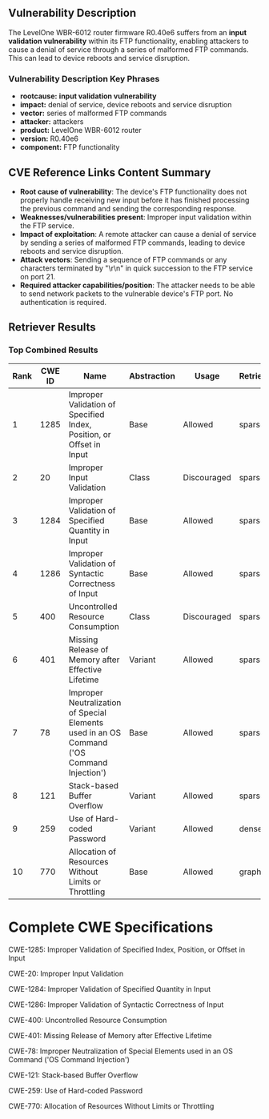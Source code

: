 ## Vulnerability Description
The LevelOne WBR-6012 router firmware R0.40e6 suffers from an **input validation vulnerability** within its FTP functionality, enabling attackers to cause a denial of service through a series of malformed FTP commands. This can lead to device reboots and service disruption.

### Vulnerability Description Key Phrases
- **rootcause:** **input validation vulnerability**
- **impact:** denial of service, device reboots and service disruption
- **vector:** series of malformed FTP commands
- **attacker:** attackers
- **product:** LevelOne WBR-6012 router
- **version:** R0.40e6
- **component:** FTP functionality

## CVE Reference Links Content Summary
- **Root cause of vulnerability**: The device's FTP functionality does not properly handle receiving new input before it has finished processing the previous command and sending the corresponding response.
- **Weaknesses/vulnerabilities present**: Improper input validation within the FTP service.
- **Impact of exploitation**: A remote attacker can cause a denial of service by sending a series of malformed FTP commands, leading to device reboots and service disruption.
- **Attack vectors**: Sending a sequence of FTP commands or any characters terminated by "\r\n" in quick succession to the FTP service on port 21.
- **Required attacker capabilities/position**: The attacker needs to be able to send network packets to the vulnerable device's FTP port. No authentication is required.

## Retriever Results

### Top Combined Results

| Rank | CWE ID | Name | Abstraction | Usage  | Retrievers | Individual Scores |
|------|--------|------|-------------|-------|------------|-------------------|
| 1 | 1285 | Improper Validation of Specified Index, Position, or Offset in Input | Base | Allowed | sparse | 0.241 |
| 2 | 20 | Improper Input Validation | Class | Discouraged | sparse | 0.231 |
| 3 | 1284 | Improper Validation of Specified Quantity in Input | Base | Allowed | sparse | 0.227 |
| 4 | 1286 | Improper Validation of Syntactic Correctness of Input | Base | Allowed | sparse | 0.219 |
| 5 | 400 | Uncontrolled Resource Consumption | Class | Discouraged | sparse | 0.217 |
| 6 | 401 | Missing Release of Memory after Effective Lifetime | Variant | Allowed | sparse | 0.216 |
| 7 | 78 | Improper Neutralization of Special Elements used in an OS Command ('OS Command Injection') | Base | Allowed | sparse | 0.209 |
| 8 | 121 | Stack-based Buffer Overflow | Variant | Allowed | sparse | 0.209 |
| 9 | 259 | Use of Hard-coded Password | Variant | Allowed | dense | 0.549 |
| 10 | 770 | Allocation of Resources Without Limits or Throttling | Base | Allowed | graph | 0.003 |



# Complete CWE Specifications

CWE-1285: Improper Validation of Specified Index, Position, or Offset in Input

CWE-20: Improper Input Validation

CWE-1284: Improper Validation of Specified Quantity in Input

CWE-1286: Improper Validation of Syntactic Correctness of Input

CWE-400: Uncontrolled Resource Consumption

CWE-401: Missing Release of Memory after Effective Lifetime

CWE-78: Improper Neutralization of Special Elements used in an OS Command ('OS Command Injection')

CWE-121: Stack-based Buffer Overflow

CWE-259: Use of Hard-coded Password

CWE-770: Allocation of Resources Without Limits or Throttling